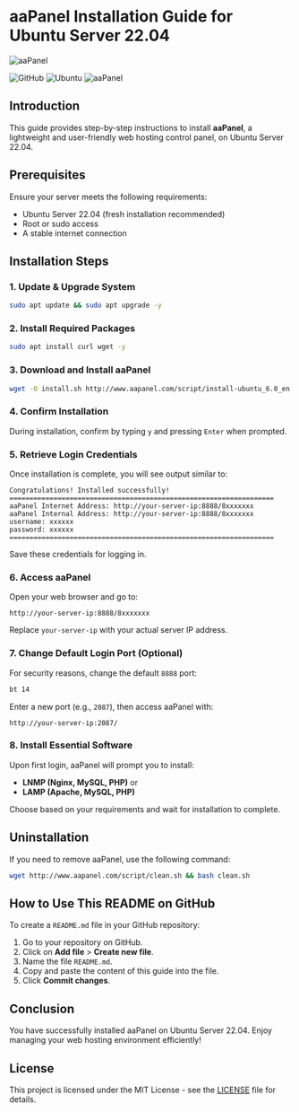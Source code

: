# aaPanel Installation Guide for Ubuntu Server 22.04

![aaPanel](https://www.aapanel.com/images/logo.png)

![GitHub](https://img.shields.io/github/license/your-repo/your-project)
![Ubuntu](https://img.shields.io/badge/Ubuntu-22.04-orange)
![aaPanel](https://img.shields.io/badge/aaPanel-Latest-brightgreen)

## Introduction
This guide provides step-by-step instructions to install **aaPanel**, a lightweight and user-friendly web hosting control panel, on Ubuntu Server 22.04.

## Prerequisites
Ensure your server meets the following requirements:
- Ubuntu Server 22.04 (fresh installation recommended)
- Root or sudo access
- A stable internet connection

## Installation Steps

### 1. Update & Upgrade System
```bash
sudo apt update && sudo apt upgrade -y
```

### 2. Install Required Packages
```bash
sudo apt install curl wget -y
```

### 3. Download and Install aaPanel
```bash
wget -O install.sh http://www.aapanel.com/script/install-ubuntu_6.0_en.sh && sudo bash install.sh
```

### 4. Confirm Installation
During installation, confirm by typing `y` and pressing `Enter` when prompted.

### 5. Retrieve Login Credentials
Once installation is complete, you will see output similar to:
```
Congratulations! Installed successfully!
==================================================================
aaPanel Internet Address: http://your-server-ip:8888/8xxxxxxx
aaPanel Internal Address: http://your-server-ip:8888/8xxxxxxx
username: xxxxxx
password: xxxxxx
==================================================================
```
Save these credentials for logging in.

### 6. Access aaPanel
Open your web browser and go to:
```
http://your-server-ip:8888/8xxxxxxx
```
Replace `your-server-ip` with your actual server IP address.

### 7. Change Default Login Port (Optional)
For security reasons, change the default `8888` port:
```bash
bt 14
```
Enter a new port (e.g., `2087`), then access aaPanel with:
```
http://your-server-ip:2087/
```

### 8. Install Essential Software
Upon first login, aaPanel will prompt you to install:
- **LNMP (Nginx, MySQL, PHP)** or
- **LAMP (Apache, MySQL, PHP)**

Choose based on your requirements and wait for installation to complete.

## Uninstallation
If you need to remove aaPanel, use the following command:
```bash
wget http://www.aapanel.com/script/clean.sh && bash clean.sh
```

## How to Use This README on GitHub
To create a `README.md` file in your GitHub repository:

1. Go to your repository on GitHub.
2. Click on **Add file** > **Create new file**.
3. Name the file `README.md`.
4. Copy and paste the content of this guide into the file.
5. Click **Commit changes**.

## Conclusion
You have successfully installed aaPanel on Ubuntu Server 22.04. Enjoy managing your web hosting environment efficiently!

## License
This project is licensed under the MIT License - see the [LICENSE](LICENSE) file for details.

